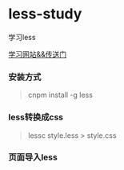 # less-study
学习less

[学习网站&&传送门](http://less.bootcss.com/)

### 安装方式

> cnpm install -g less

### less转换成css

> lessc style.less > style.css

### 页面导入less

> <script src="less.js" type="text/javascript"></script>
<link rel="stylesheet/less" type="text/css" href="style.less" />


